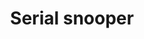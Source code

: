 ---
title: Serial snooper
linkout: https://github.com/cbcGirard/SerialSnooper
components: []
layout: project
desc: Simplified Arduino-style interface for monitoring serial communications (without blocking access).
---